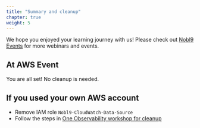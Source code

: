 ```yaml
---
title: "Summary and cleanup"
chapter: true
weight: 5
---
```


We hope you enjoyed your learning journey with us! Please check out [Nobl9 Events](https://www.nobl9.com/explore/events) for more webinars and events.

## At AWS Event

You are all set! No cleanup is needed.

## If you used your own AWS account

- Remove IAM role `Nobl9-CloudWatch-Data-Source`
- Follow the steps in [One Observability workshop for cleanup](https://catalog.workshops.aws/observability/en-US/cleanup)